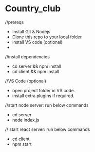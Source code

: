 # Country_club

//prereqs
- Install Git & Nodejs
- Clone this repo to your local folder
- install VS code (optional)
- 

//install dependencies
- cd server && npm install
- cd client && npm install

//VS Code (optional)
- open project folder in VS code. 
- install extra plugins if required. 

//start node server: run below commands
- cd server
- node index.js

// start react server: run below commands
- cd client
- npm start
